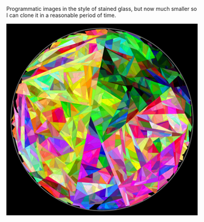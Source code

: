 Programmatic images in the style of stained glass, but now much smaller so I can clone it in a reasonable period of time.

![Art](image.svg)
